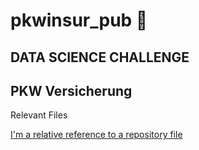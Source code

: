 # pkwinsur_pub 🚙

## DATA SCIENCE CHALLENGE
## PKW Versicherung

Relevant Files

[I'm a relative reference to a repository file](präsi-datachallenge.pdf)

